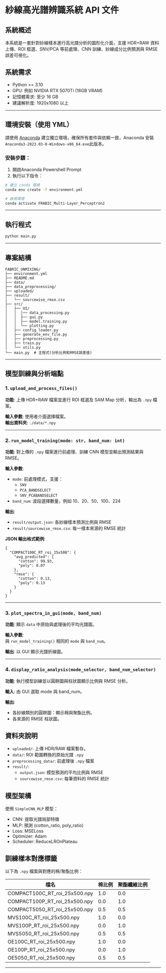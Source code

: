 # 紗線高光譜辨識系統 API 文件

## 系統概述

本系統是一套針對紗線樣本進行高光譜分析的圖形化介面，支援 HDR+RAW 資料上傳、ROI 框選、SNV/PCA 等前處理、CNN 訓練、紗線成分比例預測與 RMSE 誤差可視化。

## 系統需求

- Python >= 3.10
- GPU: 例如 NVIDIA RTX 5070Ti (16GB VRAM)
- 記憶體需求: 至少 16 GB
- 建議解析度: 1920x1080 以上

---

## 環境安裝（使用 YML）

請使用 [Anaconda](https://mirrors.tuna.tsinghua.edu.cn/anaconda/archive/) 建立獨立環境，確保所有套件與依賴一致，Anaconda 安裝```Anaconda3-2023.03-0-Windows-x86_64.exe```此版本。

### 安裝步驟：

1. 開啟Anaconda Powershell Prompt
2. 執行以下指令：

```bash
# 建立 conda 環境
conda env create -f environment.yml
```

```bash
# 啟用環境
conda activate FRABIC_Multi-Layer_Perceptron2 
```
---

## 執行程式

```bash
python main.py
```

---

## 專案結構

```
FABRIC_UNMIXING/
├── environment.yml
├── README.md
├── data/
├── data_preprocessing/
├── uploaded/
├── result/
│   └── sourcewise_rmse.csv
├── src/
│   ├── UI/
│   │  │── data_processing.py
│   │  ├── gui.py
│   │  ├── model.training.py
│   │  └── plotting.py
│   ├── config_loader.py
│   ├── generate_env_file.py
│   ├── preprocessing.py
│   ├── train.py
│   └── utils.py
└── main.py  # 主程式(分析比例和RMSE誤差值)
```

---
## 模型訓練與分析端點

### 1. `upload_and_process_files()`

**功能**: 上傳 HDR+RAW 檔案並進行 ROI 框選及 SAM Map 分析，輸出為 `.npy` 檔案。

**輸入參數**: 使用者介面選擇檔案。  
**輸出資料夾**: `./data/*.npy`

---

### 2. `run_model_training(mode: str, band_num: int)`

**功能**: 對上傳的 `.npy` 檔案進行前處理、訓練 CNN 模型並輸出預測結果與 RMSE。

**輸入參數**:
- `mode`: 前處理模式，支援：
  - `SNV`
  - `PCA_BANDSELECT`
  - `SNV_PCABANDSELECT`
- `band_num`: 波段選擇數量，例如 10、20、50、100、224

**輸出**:
- `result/output.json`: 各紗線樣本預測比例與 RMSE
- `result/sourcewise_rmse.csv`: 每一樣本來源的 RMSE 統計

**JSON 輸出格式範例**:

```
{
  "COMPACT100C_RT_roi_25x500": {
    "avg_predicted": {
      "cotton": 99.93,
      "poly": 0.07
    },
    "rmse": {
      "cotton": 0.13,
      "poly": 0.13
    }
  }
}
```

---

### 3. `plot_spectra_in_gui(mode, band_num)`

**功能**: 顯示 `data` 中原始與處理後的平均光譜圖。

**輸入參數**:  
與 `run_model_training()` 相同的 `mode` 與 `band_num`。

**輸出**: 以 GUI 顯示光譜折線圖。

---

### 4. `display_ratio_analysis(mode_selector, band_num_selector)`

**功能**: 執行模型訓練並以圓餅圖與柱狀圖顯示比例與 RMSE 分析。

**輸入**: 由 GUI 選取 mode 與 band_num。

**輸出**:
- 各紗線類別的圓餅圖：顯示棉與聚酯比例。
- 各來源的 RMSE 柱狀圖。

## 資料夾說明

- `uploaded/`: 上傳 HDR/RAW 檔案暫存。
- `data/`: ROI 範圍轉換的原始光譜 `.npy`
- `preprocessing_data/`: 前處理後 `.npy` 檔案
- `result/`:
  - `output.json`: 模型預測的平均比例與 RMSE
  - `sourcewise_rmse.csv`: 每筆資料的 RMSE 統計

## 模型架構

使用 `SimpleCNN_MLP` 模型：
- CNN: 提取光譜局部特徵
- MLP: 預測 (cotton_ratio, poly_ratio)
- Loss: MSELoss
- Optimizer: Adam
- Scheduler: ReduceLROnPlateau

## 訓練樣本對應標籤

以下為 `.npy` 檔案與對應的棉/聚酯比例：

| 檔名                            | 棉比例 | 聚酯纖維比例 |
|--------------------------------|--------|----------|
| COMPACT100C_RT_roi_25x500.npy | 1.0    | 0.0      |
| COMPACT100P_RT_roi_25x500.npy | 0.0    | 1.0      |
| COMPACT5050_RT_roi_25x500.npy | 0.5    | 0.5      |
| MVS100C_RT_roi_25x500.npy     | 1.0    | 0.0      |
| MVS100P_RT_roi_25x500.npy     | 0.0    | 1.0      |
| MVS5050_RT_roi_25x500.npy     | 0.5    | 0.5      |
| OE100C_RT_roi_25x500.npy      | 1.0    | 0.0      |
| OE100P_RT_roi_25x500.npy      | 0.0    | 1.0      |
| OE5050_RT_roi_25x500.npy      | 0.5    | 0.5      |

---

